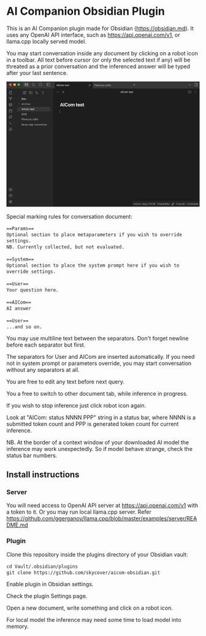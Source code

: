 # AI Companion Obsidian Plugin

This is an AI Companion plugin made for Obsidian (https://obsidian.md).
It uses any OpenAI API interface, such as https://api.openai.com/v1, or llama.cpp
locally served model.

You may start conversation inside any document by clicking on a robot icon
in a toolbar. All text before cursor (or only the selected text if any) will be
threated as a prior conversation and the inferenced answer will be typed after
your last sentence.

![AICom demo](https://github.com/skycover/aicom-obsidian/blob/master/aicom-demo.gif?raw=true)

Special marking rules for conversation document:
```
==Params==
Optional section to place metaparameters if you wish to override settings.
NB. Currently collected, but not evaluated.

==System==
Optional section to place the system prompt here if you wish to override settings.

==User==
Your question here.

==AICom==
AI answer

==User==
...and so on.
```

You may use multiline text between the separators.
Don't forget newline before each separator but first.

The separators for User and AICom are inserted automatically. If you need not in
system prompt or parameters override, you may start conversation without any
separators at all.

You are free to edit any text before next query.

You a free to switch to other document tab, while inference in progress.

If you wish to stop inference just click robot icon again.

Look at "AICom: status NNNN PPP" string in a status bar,
where NNNN is a submitted token count and PPP is generated token count
for current inference.

NB. At the border of a context window of your downloaded AI model the inference
may work unexpectedly. So if model behave strange, check the status bar numbers.

## Install instructions
### Server
You will need access to OpenAI API server at https://api.openai.com/v1 with a token to it.
Or you may run local llama.cpp server.
Refer https://github.com/ggerganov/llama.cpp/blob/master/examples/server/README.md

### Plugin
Clone this repository inside the plugins directory of your Obsidian vault:
```
cd Vault/.obsidian/plugins
git clone https://github.com/skycover/aicom-obsidian.git
```
Enable plugin in Obsidian settings.

Check the plugin Settings page.

Open a new document, write something and click on a robot icon.

For local model the inference may need some time to load model into memory.
